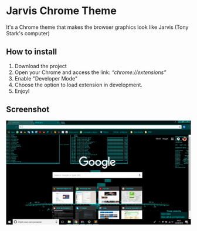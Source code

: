 # Jarvis Chrome Theme
It's a Chrome theme that makes the browser graphics look like Jarvis (Tony Stark's computer)

## How to install
1. Download the project
2. Open your Chrome and access the link: _“chrome://extensions”_
3. Enable "Developer Mode"
4. Choose the option to load extension in development.
5. Enjoy!

## Screenshot

![Print](screenshot.png)
